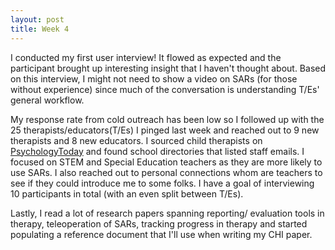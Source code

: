 ```yaml
---
layout: post
title: Week 4
---
```


I conducted my first user interview! It flowed as expected and the participant brought up interesting insight that I haven't thought about. Based on this interview, I might not need to show a video on SARs (for those without experience) since much of the conversation is understanding T/Es' general workflow.

My response rate from cold outreach has been low so I followed up with the 25 therapists/educators(T/Es) I pinged last week and reached out to 9 new therapists and 8 new educators. I sourced child therapists on [PsychologyToday](https://www.psychologytoday.com/us/therapists/colorado?category=child-or-adolescent&page=4&spec=167) and found school directories that listed staff emails. I focused on STEM and Special Education teachers as they are more likely to use SARs. I also reached out to personal connections whom are teachers to see if they could introduce me to some folks. I have a goal of interviewing 10 participants in total (with an even split between T/Es). 

Lastly, I read a lot of research papers spanning reporting/ evaluation tools in therapy, teleoperation of SARs, tracking progress in therapy and started populating a reference document that I'll use when writing my CHI paper. 
